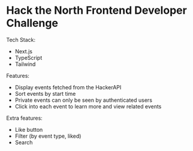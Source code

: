 # Hack the North Frontend Developer Challenge

Tech Stack:
- Next.js
- TypeScript
- Tailwind

Features:
- Display events fetched from the HackerAPI
- Sort events by start time
- Private events can only be seen by authenticated users
- Click into each event to learn more and view related events

Extra features:
- Like button
- Filter (by event type, liked)
- Search